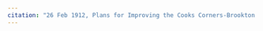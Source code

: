 ```yaml
---
citation: "26 Feb 1912, Plans for Improving the Cooks Corners-Brookton: Slaterville Springs-Caroline County Highway, Instrument number BF033282-001, Tompkins County Clerk, Ithaca NY. Sheet 5, cropped."
---
```



